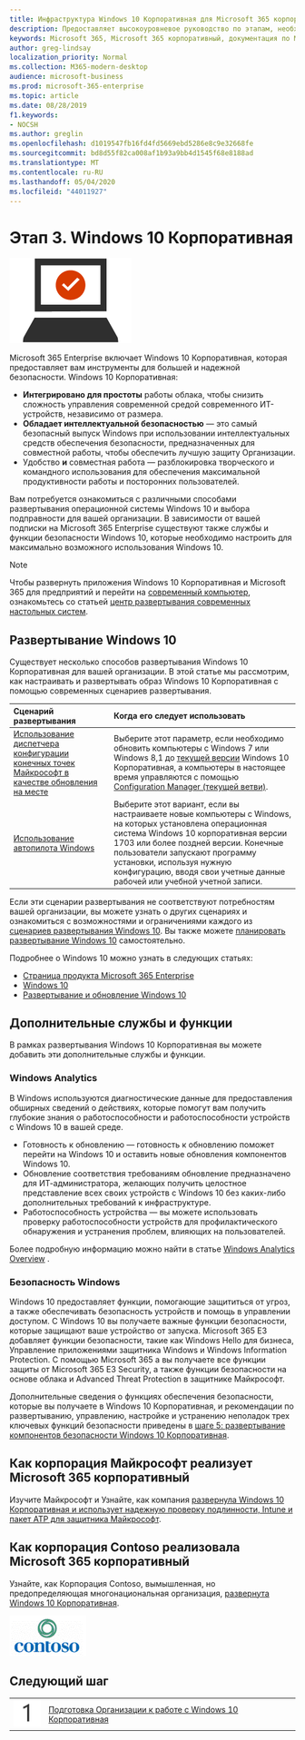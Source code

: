 ```yaml
---
title: Инфраструктура Windows 10 Корпоративная для Microsoft 365 корпоративный
description: Предоставляет высокоуровневое руководство по этапам, необходимым для развертывания Windows 10 Корпоративная на компьютерах в составе Microsoft 365 корпоративный.
keywords: Microsoft 365, Microsoft 365 корпоративный, документация по Microsoft 365, Windows 10 Корпоративная, развертывание
author: greg-lindsay
localization_priority: Normal
ms.collection: M365-modern-desktop
audience: microsoft-business
ms.prod: microsoft-365-enterprise
ms.topic: article
ms.date: 08/28/2019
f1.keywords:
- NOCSH
ms.author: greglin
ms.openlocfilehash: d1019547fb16fd4fd5669ebd5286e8c9e32668fe
ms.sourcegitcommit: bd8d55f82ca008af1b93a9bb4d1545f68e8188ad
ms.translationtype: MT
ms.contentlocale: ru-RU
ms.lasthandoff: 05/04/2020
ms.locfileid: "44011927"
---
```

# <a name="phase-3-windows-10-enterprise"></a>Этап 3. Windows 10 Корпоративная

![Этап 3. Windows 10 Корпоративная](../media/deploy-foundation-infrastructure/win10enterprise_icon.png)

Microsoft 365 Enterprise включает Windows 10 Корпоративная, которая предоставляет вам инструменты для большей и надежной безопасности. Windows 10 Корпоративная:

- **Интегрировано для простоты** работы облака, чтобы снизить сложность управления современной средой современного ИТ-устройств, независимо от размера.
- **Обладает интеллектуальной безопасностью** — это самый безопасный выпуск Windows при использовании интеллектуальных средств обеспечения безопасности, предназначенных для совместной работы, чтобы обеспечить лучшую защиту Организации.
- Удобство **и** совместная работа — разблокировка творческого и командного использования для обеспечения максимальной продуктивности работы и посторонних пользователей.

Вам потребуется ознакомиться с различными способами развертывания операционной системы Windows 10 и выбора подправности для вашей организации. В зависимости от вашей подписки на Microsoft 365 Enterprise существуют также службы и функции безопасности Windows 10, которые необходимо настроить для максимально возможного использования Windows 10.

>[!Note]
>Чтобы развернуть приложения Windows 10 Корпоративная и Microsoft 365 для предприятий и перейти на [современный компьютер](https://www.microsoft.com/microsoft-365/modern-desktop), ознакомьтесь со статьей [центр развертывания современных настольных систем](https://aka.ms/howtoshift).
>

## <a name="windows-10-deployment"></a>Развертывание Windows 10

Существует несколько способов развертывания Windows 10 Корпоративная для вашей организации. В этой статье мы рассмотрим, как настраивать и развертывать образ Windows 10 Корпоративная с помощью современных сценариев развертывания.

| Сценарий развертывания | Когда его следует использовать |
|:--- |:--- |
| [Использование диспетчера конфигурации конечных точек Майкрософт в качестве обновления на месте](windows10-deploy-inplaceupgrade.md) | Выберите этот параметр, если необходимо обновить компьютеры с Windows 7 или Windows 8,1 до <a href="https://aka.ms/windows-10-release-information" target="_blank">текущей версии</a> Windows 10 Корпоративная, а компьютеры в настоящее время управляются с помощью <a href="https://docs.microsoft.com/mem/configmgr/core/understand/introduction" target="_blank">Configuration Manager (текущей ветви)</a>. |
| [Использование автопилота Windows](windows10-deploy-autopilot.md) | Выберите этот вариант, если вы настраиваете новые компьютеры с Windows, на которых установлена операционная система Windows 10 корпоративная версии 1703 или более поздней версии. Конечные пользователи запускают программу установки, используя нужную конфигурацию, вводя свои учетные данные рабочей или учебной учетной записи. |

Если эти сценарии развертывания не соответствуют потребностям вашей организации, вы можете узнать о других сценариях и ознакомиться с возможностями и ограничениями каждого из [сценариев развертывания Windows 10](https://docs.microsoft.com/windows/deployment/windows-10-deployment-scenarios). Вы также можете <a href="https://aka.ms/planforwin10deployment" target="_blank">планировать развертывание Windows 10</a> самостоятельно.

Подробнее о Windows 10 можно узнать в следующих статьях:

- [Страница продукта Microsoft 365 Enterprise](https://www.microsoft.com/microsoft-365/enterprise)
- [Windows 10](https://docs.microsoft.com/windows/windows-10)
- [Развертывание и обновление Windows 10](https://docs.microsoft.com/windows/deployment/)


## <a name="additional-services-and-features"></a>Дополнительные службы и функции
В рамках развертывания Windows 10 Корпоративная вы можете добавить эти дополнительные службы и функции.

### <a name="windows-analytics"></a>Windows Analytics

В Windows используются диагностические данные для предоставления обширных сведений о действиях, которые помогут вам получить глубокие знания о работоспособности и работоспособности устройств с Windows 10 в вашей среде.

* Готовность к обновлению — готовность к обновлению поможет перейти на Windows 10 и оставить новые обновления компонентов Windows 10. 
* Обновление соответствия требованиям обновление предназначено для ИТ-администратора, желающих получить целостное представление всех своих устройств с Windows 10 без каких-либо дополнительных требований к инфраструктуре.
* Работоспособность устройства — вы можете использовать проверку работоспособности устройств для профилактического обнаружения и устранения проблем, влияющих на пользователей.

Более подробную информацию можно найти в статье [Windows Analytics Overview](https://docs.microsoft.com/windows/deployment/update/windows-analytics-overview) .

### <a name="windows-security"></a>Безопасность Windows

Windows 10 предоставляет функции, помогающие защититься от угроз, а также обеспечивать безопасность устройств и помощь в управлении доступом. С Windows 10 вы получаете важные функции безопасности, которые защищают ваше устройство от запуска. Microsoft 365 E3 добавляет функции безопасности, такие как Windows Hello для бизнеса, Управление приложениями защитника Windows и Windows Information Protection. С помощью Microsoft 365 а вы получаете все функции защиты от Microsoft 365 E3 Security, а также функции безопасности на основе облака и Advanced Threat Protection в защитнике Майкрософт. 

Дополнительные сведения о функциях обеспечения безопасности, которые вы получаете в Windows 10 Корпоративная, и рекомендации по развертыванию, управлению, настройке и устранению неполадок трех ключевых функций безопасности приведены в [шаге 5: развертывание компонентов безопасности Windows 10 Корпоративная](windows10-enable-security-features.md).

## <a name="how-microsoft-does-microsoft-365-enterprise"></a>Как корпорация Майкрософт реализует Microsoft 365 корпоративный

Изучите Майкрософт и Узнайте, как компания [развернула Windows 10 Корпоративная и использует надежную проверку подлинности, Intune и пакет ATP для защитника Майкрософт](https://www.microsoft.com/itshowcase/deploying-and-managing-microsoft-365#primaryR6).

## <a name="how-contoso-did-microsoft-365-enterprise"></a>Как корпорация Contoso реализовала Microsoft 365 корпоративный

Узнайте, как Корпорация Contoso, вымышленная, но предопределяющая многонациональная организация, [развернута Windows 10 Корпоративная](contoso-win10.md).

![Корпорация Contoso](../media/contoso-overview/contoso-icon.png)

## <a name="next-step"></a>Следующий шаг

|||
|:-------|:-----|
|![Шаг 1](../media/stepnumbers/Step1.png)| [Подготовка Организации к работе с Windows 10 Корпоративная](windows10-prepare-your-org.md) |
